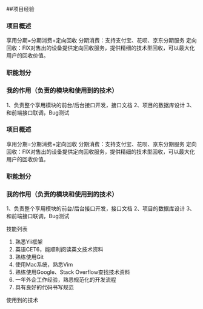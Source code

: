 ##项目经验

### 项目概述
享用分期=分期消费+定向回收
分期消费：支持支付宝、花呗、京东分期服务
定向回收：FIX对售出的设备提供定向回收服务，提供精细的技术型回收，可以最大化用户的回收价值。
### 职能划分
### 我的作用（负责的模块和使用到的技术）
1、负责整个享用模块的前台/后台接口开发，接口文档
2、项目的数据库设计
3、和前端接口联调，Bug测试

### 项目概述
享用分期=分期消费+定向回收
分期消费：支持支付宝、花呗、京东分期服务
定向回收：FIX对售出的设备提供定向回收服务，提供精细的技术型回收，可以最大化用户的回收价值。
### 职能划分
### 我的作用（负责的模块和使用到的技术）
1、负责整个享用模块的前台/后台接口开发，接口文档
2、项目的数据库设计
3、和前端接口联调，Bug测试

技能列表
1. 熟悉Yii框架
2. 英语CET6，能顺利阅读英文技术资料
3. 熟练使用Git
4. 使用Mac系统，熟悉Vim
5. 熟练使用Google、Stack Overflow查找技术资料
6. 一年外企工作经验，熟悉规范化的开发流程
7. 具有良好的代码书写规范

使用到的技术



